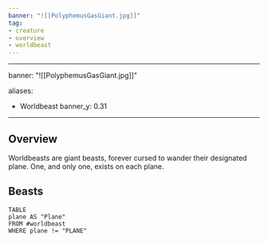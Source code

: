 ```yaml
---
banner: "![[PolyphemusGasGiant.jpg]]"
tag:
- creature
- overview
- worldbeast
---
```

---
banner: "![[PolyphemusGasGiant.jpg]]"

aliases:
- Worldbeast
banner_y: 0.31
---
## Overview
Worldbeasts are giant beasts, forever cursed to wander their designated plane. One, and only one, exists on each plane.
## Beasts
```dataview
TABLE
plane AS "Plane"
FROM #worldbeast 
WHERE plane != "PLANE"
```
